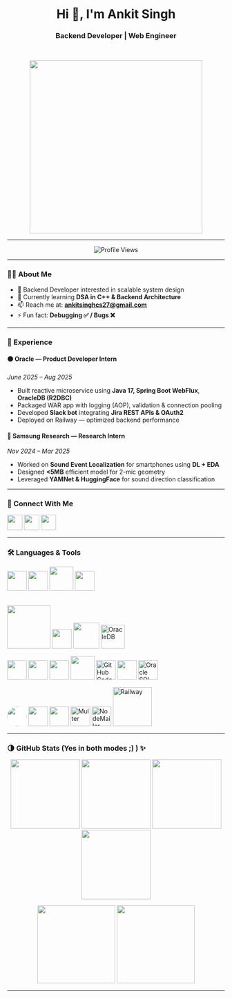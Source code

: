 <h1 align="center">Hi 👋, I'm Ankit Singh</h1>
<h3 align="center">Backend Developer | Web Engineer</h3>

<br>

<p align="center">
  <!-- Backend Developer GIF -->
  <img src="https://media.giphy.com/media/qgQUggAC3Pfv687qPC/giphy.gif" width="400"/>
</p>

---

<p align="center">
  <img src="https://komarev.com/ghpvc/?username=anoint2612&label=Profile%20views&color=blue&style=flat" alt="Profile Views" />
</p>

---

### 🧑‍💻 About Me

- 🚀 Backend Developer interested in scalable system design  
- 🌱 Currently learning **DSA in C++ & Backend Architecture**
- 📫 Reach me at: **ankitsinghcs27@gmail.com**
- ⚡ Fun fact: **Debugging ✅ / Bugs ❌**  

---

### 🧩 Experience

#### 🟠 Oracle — Product Developer Intern  
*June 2025 – Aug 2025*  
- Built reactive microservice using **Java 17, Spring Boot WebFlux**, **OracleDB (R2DBC)**  
- Packaged WAR app with logging (AOP), validation & connection pooling  
- Developed **Slack bot** integrating **Jira REST APIs & OAuth2**  
- Deployed on Railway — optimized backend performance  

#### 🔵 Samsung Research — Research Intern  
*Nov 2024 – Mar 2025*  
- Worked on **Sound Event Localization** for smartphones using **DL + EDA**  
- Designed **<5MB** efficient model for 2-mic geometry  
- Leveraged **YAMNet & HuggingFace** for sound direction classification  

---

### 🤝 Connect With Me

<p align="left">
<a href="https://linkedin.com/in/ankit-singh-593bb7255"><img src="https://cdn.jsdelivr.net/gh/devicons/devicon/icons/linkedin/linkedin-original.svg" height="35"/></a>
<a href="https://leetcode.com/u/ANkit_Egoist/"><img src="https://cdn.jsdelivr.net/npm/simple-icons@latest/icons/leetcode.svg" height="35"/></a>
<a href="https://www.instagram.com/notsochalant_banda/"><img src="https://upload.wikimedia.org/wikipedia/commons/a/a5/Instagram_icon.png" height="35"/></a>
</p>

---

### 🛠️ Languages & Tools

<p align="left">

<!-- Languages -->
<a href="https://isocpp.org/"><img src="https://cdn.jsdelivr.net/gh/devicons/devicon/icons/cplusplus/cplusplus-plain.svg#gh-dark-mode-only" width="45"/></a>
<a href="https://developer.mozilla.org/en-US/docs/Web/JavaScript"><img src="https://cdn.jsdelivr.net/gh/devicons/devicon/icons/javascript/javascript-original.svg#gh-dark-mode-only" width="45"/></a>
<a href="https://www.mysql.com/"><img src="https://cdn.jsdelivr.net/gh/devicons/devicon/icons/mysql/mysql-original-wordmark.svg#gh-dark-mode-only" width="55"/></a>
<a href="https://www.python.org/"><img src="https://cdn.jsdelivr.net/gh/devicons/devicon/icons/python/python-original.svg#gh-dark-mode-only" width="45"/></a>

<br/>
<a href="https://expressjs.com" target="_blank"><img src="https://img.shields.io/badge/Express.js-ffffff?style=for-the-badge&logo=express&logoColor=black#gh-dark-mode-only" width="100" /></a>
<a href="https://www.mongodb.com/"><img src="https://cdn.jsdelivr.net/gh/devicons/devicon/icons/mongodb/mongodb-original.svg#gh-dark-mode-only" width="45"/></a>
<a href="https://nodejs.org/"><img src="https://cdn.jsdelivr.net/gh/devicons/devicon/icons/nodejs/nodejs-original-wordmark.svg#gh-dark-mode-only" width="60"/></a>
<a href="https://www.oracle.com/database/"><img src="https://cdn.jsdelivr.net/gh/devicons/devicon/icons/oracle/oracle-original.svg#gh-dark-mode-only" width="55" title="OracleDB"/></a>

<!-- Developer Tools -->
<a href="https://code.visualstudio.com/"><img src="https://cdn.jsdelivr.net/gh/devicons/devicon/icons/vscode/vscode-original.svg#gh-dark-mode-only" width="45"/></a>
<a href="https://www.jetbrains.com/idea/"><img src="https://cdn.jsdelivr.net/gh/devicons/devicon/icons/intellij/intellij-original.svg#gh-dark-mode-only" width="45"/></a>
<a href="https://jupyter.org/"><img src="https://cdn.jsdelivr.net/gh/devicons/devicon/icons/jupyter/jupyter-original.svg#gh-dark-mode-only" width="45"/></a>
<a href="https://www.docker.com/"><img src="https://cdn.jsdelivr.net/gh/devicons/devicon/icons/docker/docker-original.svg#gh-dark-mode-only" width="55"/></a>
<a href="https://github.com/features/codespaces"><img src="https://avatars.githubusercontent.com/u/65625612?s=200&v=4#gh-dark-mode-only" width="45" title="GitHub Codespaces"/></a>
<a href="https://www.postman.com/"><img src="https://www.vectorlogo.zone/logos/getpostman/getpostman-icon.svg#gh-dark-mode-only" width="45"/></a>
<a href="https://www.oracle.com/database/sqldeveloper/" target="_blank"><img src="https://img.icons8.com/color/452/sql.png#gh-dark-mode-only" width="45" title="Oracle SQL Developer" /></a>
<br/>

<!-- Services & Libraries -->
<a href="https://github.com/"><img src="https://cdn.jsdelivr.net/gh/devicons/devicon/icons/github/github-original.svg#gh-dark-mode-only" style="background:white; border-radius:50%;" width="45"/></a>
<a href="https://git-scm.com/"><img src="https://cdn.jsdelivr.net/gh/devicons/devicon/icons/git/git-original.svg#gh-dark-mode-only" width="45"/></a>
<a href="https://streamlit.io/"><img src="https://cdn.jsdelivr.net/gh/devicons/devicon/icons/streamlit/streamlit-original.svg#gh-dark-mode-only" width="45"/></a>
<a><img src="https://raw.githubusercontent.com/simple-icons/simple-icons/develop/icons/nodemon.svg#gh-dark-mode-only" width="45" title="Multer"/></a>
<a><img src="https://raw.githubusercontent.com/simple-icons/simple-icons/develop/icons/gmail.svg#gh-dark-mode-only" width="45" title="NodeMailer"/></a>
<a href="https://railway.app/"><img src="https://railway.app/brand/logotype-light.svg#gh-dark-mode-only" width="90" title="Railway"/></a>

</p>



---

### 🌗 GitHub Stats (Yes in both modes ;) ) ✨

<p align="center">
  <!-- Light mode -->
  <img src="https://github-readme-stats.vercel.app/api?username=anoint2612&show_icons=true&theme=default#gh-light-mode-only" height="160" />
  <img src="https://github-readme-stats.vercel.app/api/top-langs/?username=anoint2612&layout=compact&theme=default#gh-light-mode-only" height="160" />

  <!-- Dark mode -->
  <img src="https://github-readme-stats.vercel.app/api?username=anoint2612&show_icons=true&theme=tokyonight#gh-dark-mode-only" height="160" />
  <img src="https://github-readme-stats.vercel.app/api/top-langs/?username=anoint2612&layout=compact&theme=tokyonight#gh-dark-mode-only" height="160" />
</p>

<p align="center">
  <!-- Streak Stats -->
  <img src="https://github-readme-streak-stats.herokuapp.com/?user=anoint2612&theme=tokyonight#gh-dark-mode-only" height="180"/>
  <img src="https://github-readme-streak-stats.herokuapp.com/?user=anoint2612&theme=default#gh-light-mode-only" height="180"/>
</p>

---

